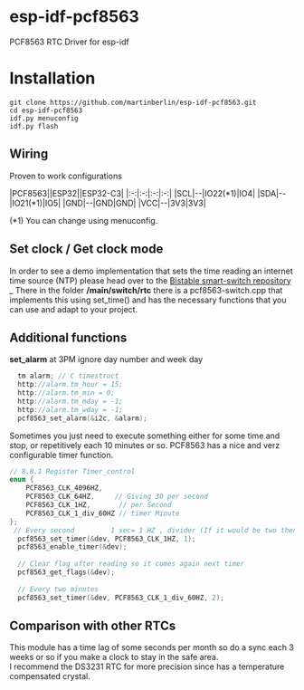 # esp-idf-pcf8563
PCF8563 RTC Driver for esp-idf

# Installation
```
git clone https://github.com/martinberlin/esp-idf-pcf8563.git
cd esp-idf-pcf8563
idf.py menuconfig
idf.py flash
```

## Wiring  

Proven to work configurations

|PCF8563||ESP32||ESP32-C3|
|:-:|:-:|:-:|:-:|
|SCL|--|IO22(*1)|IO4|
|SDA|--|IO21(*1)|IO5|
|GND|--|GND|GND|
|VCC|--|3V3|3V3|

(*1) You can change using menuconfig.   

## Set clock / Get clock mode

In order to see a demo implementation that sets the time reading an internet time source (NTP) please head over to the [Bistable smart-switch repository](https://github.com/martinberlin/bistable-smart-switch/tree/master/main/switch/rtc)
_
There in the folder **/main/switch/rtc** there is a pcf8563-switch.cpp that implements this using set_time() and has the necessary functions that you can use and adapt to your project.

## Additional functions

**set_alarm** at 3PM ignore day number and week day

```C
  tm alarm; // C timestruct
  http://alarm.tm_hour = 15;
  http://alarm.tm_min = 0;
  http://alarm.tm_mday = -1;
  http://alarm.tm_wday = -1;
  pcf8563_set_alarm(&i2c, &alarm);
```

Sometimes you just need to execute something either for some time and stop, or repetitively each 10 minutes or so. PCF8563 has a nice and verz configurable timer function.


```C
// 8.8.1 Register Timer_control
enum {
    PCF8563_CLK_4096HZ,
    PCF8563_CLK_64HZ,     // Giving 30 per second
    PCF8563_CLK_1HZ,       // per Second
    PCF8563_CLK_1_div_60HZ // timer Minute
};
 // Every second         1 sec= 1 HZ , divider (If it would be two then will tick 2x per second)
  pcf8563_set_timer(&dev, PCF8563_CLK_1HZ, 1);
  pcf8563_enable_timer(&dev);
  
  // Clear flag after reading so it comes again next timer
  pcf8563_get_flags(&dev);
  
  // Every two minutes
  pcf8563_set_timer(&dev, PCF8563_CLK_1_div_60HZ, 2);
```


## Comparison with other RTCs

This module has a time lag of some seconds per month so do a sync each 3 weeks or so if you make a clock to stay in the safe area.   
I recommend the DS3231 RTC for more precision since has a temperature compensated crystal.
